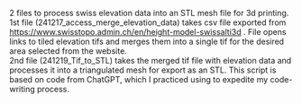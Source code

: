 2 files to process swiss elevation data into an STL mesh file for 3d printing. <br>
1st file (241217_access_merge_elevation_data) takes csv file exported from https://www.swisstopo.admin.ch/en/height-model-swissalti3d . File opens links to tiled elevation tifs and merges them into a single tif for the desired area selected from the website. <br>
2nd file (241219_Tif_to_STL) takes the merged tif file with elevation data and processes it into a triangulated mesh for export as an STL. This script is based on code from ChatGPT, which I practiced using to expedite my code-writing process.
